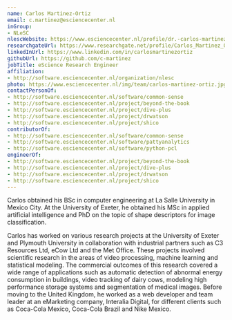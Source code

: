 ```yaml
---
name: Carlos Martinez-Ortiz
email: c.martinez@esciencecenter.nl
inGroup:
- NLeSC
nlescWebsite: https://www.esciencecenter.nl/profile/dr.-carlos-martinez-ortiz
researchgateUrl: https://www.researchgate.net/profile/Carlos_Martinez_Ortiz
linkedInUrl: https://www.linkedin.com/in/carlosmartinezortiz
githubUrl: https://github.com/c-martinez
jobTitle: eScience Research Engineer
affiliation:
- http://software.esciencecenter.nl/organization/nlesc
photo: https://www.esciencecenter.nl/img/team/carlos-martinez-ortiz.jpg
contactPersonOf:
- http://software.esciencecenter.nl/software/common-sense
- http://software.esciencecenter.nl/project/beyond-the-book
- http://software.esciencecenter.nl/project/dive-plus
- http://software.esciencecenter.nl/project/drwatson
- http://software.esciencecenter.nl/project/shico
contributorOf:
- http://software.esciencecenter.nl/software/common-sense
- http://software.esciencecenter.nl/software/pattyanalytics
- http://software.esciencecenter.nl/software/python-pcl
engineerOf:
- http://software.esciencecenter.nl/project/beyond-the-book
- http://software.esciencecenter.nl/project/dive-plus
- http://software.esciencecenter.nl/project/drwatson
- http://software.esciencecenter.nl/project/shico
---
```

Carlos obtained his BSc in computer engineering at La Salle University in Mexico City. At the University of Exeter, he obtained his MSc in applied artificial intelligence and PhD on the topic of shape descriptors for image classification.

Carlos has worked on various research projects at the University of Exeter and Plymouth University in collaboration with industrial partners such as C3 Resources Ltd, eCow Ltd and the Met Office. These projects involved scientific research in the areas of video processing, machine learning and statistical modeling. The commercial outcomes of this research covered a wide range of applications such as automatic detection of abnormal energy consumption in buildings, video tracking of dairy cows, modeling high performance storage systems and segmentation of medical images. Before moving to the United Kingdom, he worked as a web developer and team leader at an eMarketing company, Interalia Digital, for different clients such as Coca-Cola Mexico, Coca-Cola Brazil and Nike Mexico.
